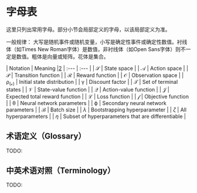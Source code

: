 

<!--
 * @version:
 * @Author:  StevenJokess（蔡舒起） https://github.com/StevenJokess
 * @Date: 2023-04-09 20:32:52
 * @LastEditors:  StevenJokess（蔡舒起） https://github.com/StevenJokess
 * @LastEditTime: 2023-05-06 19:50:31
 * @Description:
 * @Help me: make friends by a867907127@gmail.com and help me get some “foreign” things or service I need in life; 如有帮助，请赞助，失业3年了。![支付宝收款码](https://github.com/StevenJokess/d2rl/blob/master/img/%E6%94%B6.jpg)
 * @TODO::
 * @Reference:
-->
# 字母表

这里只列出常用字母。部分小节会局部定义的字母，以该局部定义为准。

一般规律： 大写是随机事件或随机变量，小写是确定性事件或确定性数值。衬线体（如Times New Roman字体）是数值，非衬线体（如Open Sans字体）则不一定是数值。粗体是向量或矩阵。花体是集合。


| Notation                 | Meaning |[2]
| :---                     | :--- |
| $\mathcal {S}$           | State space |
| $\mathcal {A}$           | Action space |
| $\mathcal {P}$           | Transition function |
| $\mathcal {R}$           | Reward function |
| $\mathcal {O}$           | Observation space |
| $\mathcal {\rho_(o)}$    | Initial state distribution |
| $\mathcal {\gamma}$      | Discount factor |
| $\mathcal {T}$           | Set of terminal states |
| $\mathcal {V}$           | State-value function |
| $\mathcal {Q}$           | Action-value function |
| $\mathcal {J}$           | Expected total reward function |
| $\mathcal {L}$           | Loss function |
| $\mathcal {f}$           | Objective function |
| $\mathcal{\theta}$       | Neural network parameters |
| $\mathcal{\phi}$         | Secondary neural network parameters |
| $\mathcal {B}$           | Batch size |
| $\lambda$                | Bootstrapping hyperparameter |
| $\zeta$                  | All hyperparameters |
| $\eta$                   | Subset of hyperparameters that are differentiable |

## 术语定义（Glossary）

TODO:

## 中英术语对照（Terminology）

TODO:




[1]: https://zhiqingxiao.github.io/rl-book/zh2019/notation/zh2019notation.html
[2]: https://zhuanlan.zhihu.com/p/510965690
